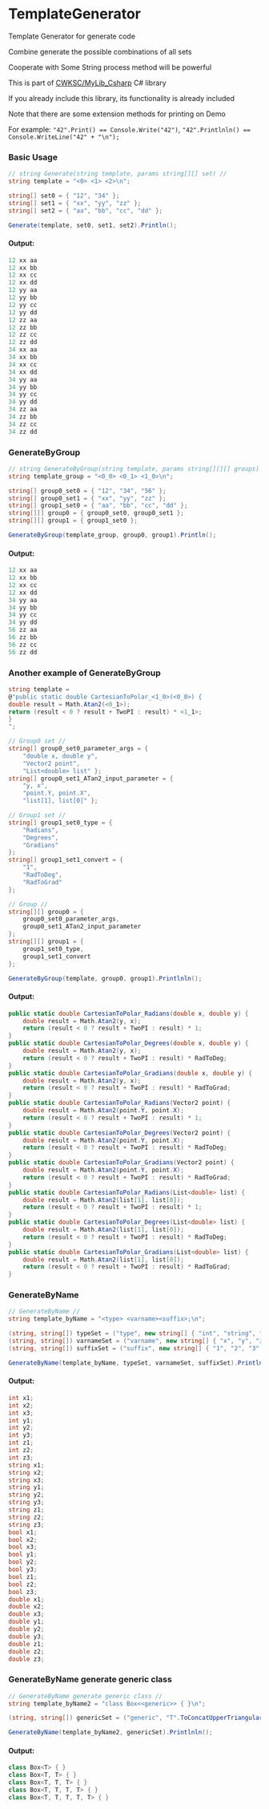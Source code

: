# TemplateGenerator

Template Generator for generate code

Combine generate the possible combinations of all sets

Cooperate with Some String process method will be powerful

This is part of [CWKSC/MyLib_Csharp](https://github.com/CWKSC/MyLib_Csharp) C# library 

If you already include this library, its functionality is already included

Note that there are some extension methods for printing on Demo

For example: `"42".Print() == Console.Write("42")`, `"42".Printlnln() == Console.WriteLine("42" + "\n");`

### Basic Usage

```c#
// string Generate(string template, params string[][] set) //
string template = "<0> <1> <2>\n";

string[] set0 = { "12", "34" };
string[] set1 = { "xx", "yy", "zz" };
string[] set2 = { "aa", "bb", "cc", "dd" };

Generate(template, set0, set1, set2).Println();
```

#### Output:

```c#
12 xx aa
12 xx bb
12 xx cc
12 xx dd
12 yy aa
12 yy bb
12 yy cc
12 yy dd
12 zz aa
12 zz bb
12 zz cc
12 zz dd
34 xx aa
34 xx bb
34 xx cc
34 xx dd
34 yy aa
34 yy bb
34 yy cc
34 yy dd
34 zz aa
34 zz bb
34 zz cc
34 zz dd
```

### GenerateByGroup

```csharp
// string GenerateByGroup(string template, params string[][][] groups) //
string template_group = "<0_0> <0_1> <1_0>\n";

string[] group0_set0 = { "12", "34", "56" };
string[] group0_set1 = { "xx", "yy", "zz" };
string[] group1_set0 = { "aa", "bb", "cc", "dd" };
string[][] group0 = { group0_set0, group0_set1 };
string[][] group1 = { group1_set0 };

GenerateByGroup(template_group, group0, group1).Println();
```

#### Output:

```c#
12 xx aa
12 xx bb
12 xx cc
12 xx dd
34 yy aa
34 yy bb
34 yy cc
34 yy dd
56 zz aa
56 zz bb
56 zz cc
56 zz dd
```

### Another example of GenerateByGroup

```csharp
string template =
@"public static double CartesianToPolar_<1_0>(<0_0>) {
double result = Math.Atan2(<0_1>);
return (result < 0 ? result + TwoPI : result) * <1_1>;
}
";

// Group0 set //
string[] group0_set0_parameter_args = {
	"double x, double y",
	"Vector2 point",
	"List<double> list" };
string[] group0_set1_ATan2_input_parameter = {
	"y, x",
	"point.Y, point.X",
	"list[1], list[0]" };

// Group1 set //
string[] group1_set0_type = {
	"Radians",
	"Degrees",
	"Gradians"
};
string[] group1_set1_convert = {
	"1",
	"RadToDeg",
	"RadToGrad"
};

// Group //
string[][] group0 = {
	group0_set0_parameter_args,
	group0_set1_ATan2_input_parameter
};
string[][] group1 = {
	group1_set0_type,
	group1_set1_convert
};

GenerateByGroup(template, group0, group1).Printlnln();
```

#### Output:

```csharp
public static double CartesianToPolar_Radians(double x, double y) {
    double result = Math.Atan2(y, x);
    return (result < 0 ? result + TwoPI : result) * 1;
}
public static double CartesianToPolar_Degrees(double x, double y) {
    double result = Math.Atan2(y, x);
    return (result < 0 ? result + TwoPI : result) * RadToDeg;
}
public static double CartesianToPolar_Gradians(double x, double y) {
    double result = Math.Atan2(y, x);
    return (result < 0 ? result + TwoPI : result) * RadToGrad;
}
public static double CartesianToPolar_Radians(Vector2 point) {
    double result = Math.Atan2(point.Y, point.X);
    return (result < 0 ? result + TwoPI : result) * 1;
}
public static double CartesianToPolar_Degrees(Vector2 point) {
    double result = Math.Atan2(point.Y, point.X);
    return (result < 0 ? result + TwoPI : result) * RadToDeg;
}
public static double CartesianToPolar_Gradians(Vector2 point) {
    double result = Math.Atan2(point.Y, point.X);
    return (result < 0 ? result + TwoPI : result) * RadToGrad;
}
public static double CartesianToPolar_Radians(List<double> list) {
    double result = Math.Atan2(list[1], list[0]);
    return (result < 0 ? result + TwoPI : result) * 1;
}
public static double CartesianToPolar_Degrees(List<double> list) {
    double result = Math.Atan2(list[1], list[0]);
    return (result < 0 ? result + TwoPI : result) * RadToDeg;
}
public static double CartesianToPolar_Gradians(List<double> list) {
    double result = Math.Atan2(list[1], list[0]);
    return (result < 0 ? result + TwoPI : result) * RadToGrad;
}
```

### GenerateByName

```csharp
// GenerateByName //
string template_byName = "<type> <varname><suffix>;\n";

(string, string[]) typeSet = ("type", new string[] { "int", "string", "bool", "double" });
(string, string[]) varnameSet = ("varname", new string[] { "x", "y", "z" });
(string, string[]) suffixSet = ("suffix", new string[] { "1", "2", "3" });

GenerateByName(template_byName, typeSet, varnameSet, suffixSet).Printlnln();
```

#### Output:

```csharp
int x1;
int x2;
int x3;
int y1;
int y2;
int y3;
int z1;
int z2;
int z3;
string x1;
string x2;
string x3;
string y1;
string y2;
string y3;
string z1;
string z2;
string z3;
bool x1;
bool x2;
bool x3;
bool y1;
bool y2;
bool y3;
bool z1;
bool z2;
bool z3;
double x1;
double x2;
double x3;
double y1;
double y2;
double y3;
double z1;
double z2;
double z3;
```

### GenerateByName generate generic class

```csharp
// GenerateByName generate generic class //
string template_byName2 = "class Box<<generic>> { }\n";

(string, string[]) genericSet = ("generic", "T".ToConcatUpperTriangular_SeparateBy(5, ", "));

GenerateByName(template_byName2, genericSet).Printlnln();
```

#### Output:

```csharp
class Box<T> { }
class Box<T, T> { }
class Box<T, T, T> { }
class Box<T, T, T, T> { }
class Box<T, T, T, T, T> { }
```


